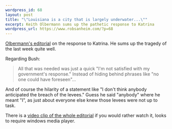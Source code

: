 ```yaml
--- 
wordpress_id: 68
layout: post
title: "\"Louisiana is a city that is largely underwater...\""
excerpt: Keith Olbermann sums up the pathetic response to Katrina
wordpress_url: https://www.robsanheim.com/?p=68
---
```

<a href="https://www.msnbc.msn.com/id/6210240/">Olbermann's editorial</a> on the response to Katrina.  He sums up the tragedy of the last week quite well.

Regarding Bush: <blockquote>All that was needed was just a quick "I'm not satisfied with my government's response." Instead of hiding behind phrases like "no one could have foreseen"...</blockquote>

And of course the hilarity of a statement like "I don't think anybody anticipated the breach of the levees."  Guess he said "anybody" where he meant "I", as just about everyone else knew those levees were not up to task.

There is a <a href="https://media.putfile.com/OlbermannSwings">video clip of the whole editorial</a> if you would rather watch it, looks to require windows media player.
